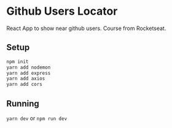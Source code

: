 # Github Users Locator

React App to show near github users.
Course from Rocketseat.

## Setup

```sh
npm init
yarn add nodemon
yarn add express
yarn add axios
yarn add cors
```

## Running

`yarn dev` or `npm run dev`
